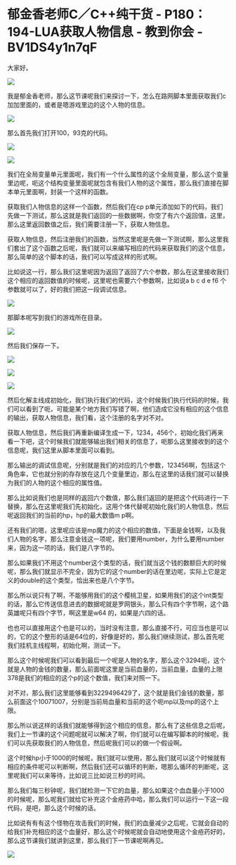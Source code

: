 # 郁金香老师C／C++纯干货 - P180：194-LUA获取人物信息 - 教到你会 - BV1DS4y1n7qF

大家好。

![](img/2fa573e400300a04c9d4e40bf639d5bb_1.png)

我是郁金香老师，那么这节课呢我们来探讨一下，怎么在路网脚本里面获取我们c加加里面的，或者是嗯游戏里边的这个人物的信息。



![](img/2fa573e400300a04c9d4e40bf639d5bb_3.png)

那么首先我们打开100，93克的代码。

![](img/2fa573e400300a04c9d4e40bf639d5bb_5.png)

![](img/2fa573e400300a04c9d4e40bf639d5bb_6.png)

我们在全局变量单元里面呢，我们有一个什么属性的这个全局变量，那么这个变量里边呢，呃这个结构变量里面呢就包含有我们人物的这个属性，那么我们直接在脚本单元里面啊，封装一个这样的函数。

获取我们人物信息的这样一个函数，然后我们在cp p单元添加如下的代码，我们先做一下测试，那么这就是我们返回的一些数据啊，你空了有六个返回值，这里，那么这里返回数值之后，我们需要注册一下，获取人物信息。

获取人物信息，然后注册我们的函数，当然这里呢是先做一下测试啊，那么这里我们套出了这个函数之后呢，我们就可以来编写相应的代码来获取我们的这个信息，那么简单的这个脚本的话，我们可以写成这样的形式啊。

比如说这一行，那么我们这里呢因为返回了返回了六个参数，那么在这里接收我们这个相应的返回数值的时候呢，这里呢也需要六个参数啊，比如说a b c d e f6 个参数就可以了，好的我们把这一段调试信息。



![](img/2fa573e400300a04c9d4e40bf639d5bb_8.png)

那脚本呢写到我们的游戏所在目录。

![](img/2fa573e400300a04c9d4e40bf639d5bb_10.png)

然后我们保存一下。

![](img/2fa573e400300a04c9d4e40bf639d5bb_12.png)

![](img/2fa573e400300a04c9d4e40bf639d5bb_13.png)

![](img/2fa573e400300a04c9d4e40bf639d5bb_14.png)

然后化解主线成初始化，我们执行我们的代码，这个时候我们执行代码的时候，我们可以看到了呃，可能是某个地方我们写错了啊，他们造成它没有相应的这个信息的输出，获取人物信息，我们看，这个注册的名字对不对。

获取人物信息，然后我们再重新编译生成一下，1234，456个，初始化我们再来看一下吧，这个时候我们就能够输出我们相关的信息了，呃那么这里接收到的这个信息呢，我们这里从脚本里面可以看到。

那么输出的调试信息呢，分别就是我们的对应的几个参数，123456啊，包括这个角色率，它也就分别的存存放在这几个变量里边，那么在这里的话我们就可以替换为我们的人物的这个相应的属性值。

那么比如说我们也是同样的返回六个数值，那么我们返回的是把这个代码进行一下替换，那么在这里呢我们先初始化，这用个体代替呢初始化我们的人物信息，然后呢返回我们的当前的hp，hp的最大数值m p啊。

还有我们的嗯，这里呢应该是mp魔力的这个相应的数值，下面是金钱啊，以及我们人物的名字，那么注意金钱这一项呢，我们要用number，为什么要用number来，因为这一项的话，我们是八字节的。

那么如果我们不用这个number这个类型的话，我们就当这个钱的数额巨大的时候呢，那么我们就显示不完全，因为它的这个number的话在里边呢，实际上它是定义的double的这个类型，恰出来也是八个字节。

那么所以说只有了啊，不能够用我们的这个樱桃卫星，如果用我们的这个int类型的话，那么它传送信息进去的数据呢就是罗网银头，那么只有四个字节啊，这个路英雄呢只有四个字节，啊这里是w64 的，如果是六四的话。

也也可以直接用这个也是可以的，当时没有注意，那么直接不行，可应当也是可以的，它的这个整形的话是64位的，好像是好的，那么我们继续测试，那么首先呢我们挂机主线程啊，初始化啊，测试一下。

那么这个时候呢我们可以看到最后一个呢是人物的名字，那么这个3294呃，这个就是人物的金钱的数量，那么前面呢这里是当前血量的，当前血量，血量的上限378是我们的相应的这个p的这个数值，我们来对照一下。

对不对，那么我们这里能够看到3229496429了，这个就是我们金钱的数量，那么前面这个10071007，分别是当前局血量和当前的这个呃mp以及mp的这个上限。

那么所以说这样的话我们就能够得到这个相应的信息，那么有了这些信息之后呢，我们上一节课的这个问题呢就可以解决了啊，你们就可以在编写脚本的时候呢，我们可以先获取我们的人物信息，然后呢我们可以的做一个假设啊。

这个时候hp小于1000的时候呢，我们就可以使用，那么我们就可以这个时候就有相应的条件呢可以判断啊，然后我们还可以循环的判断，嗯那么循环的判断呢，这里呢我们可以来等待，比如说三比如说三秒的时间。

那么我们每三秒钟呢，我们就检测一下它的血量，那么如果这个血血量小于1000的时候呢，那么呢我们就给它补充这个金疮药中哈，那么我们可以运行一下这一段代码，是吧，那么这个时候的话。

比如说有有有这个怪物在攻击我们的时候，我们的血量减少之后呢，它就会自动的给我们补充相应的这个血量好，那么这个时候呢就会自动地使用这个金疮药好的，那么这节课我们就讲到这里，那么我们下一节课呢啊再见。



![](img/2fa573e400300a04c9d4e40bf639d5bb_16.png)